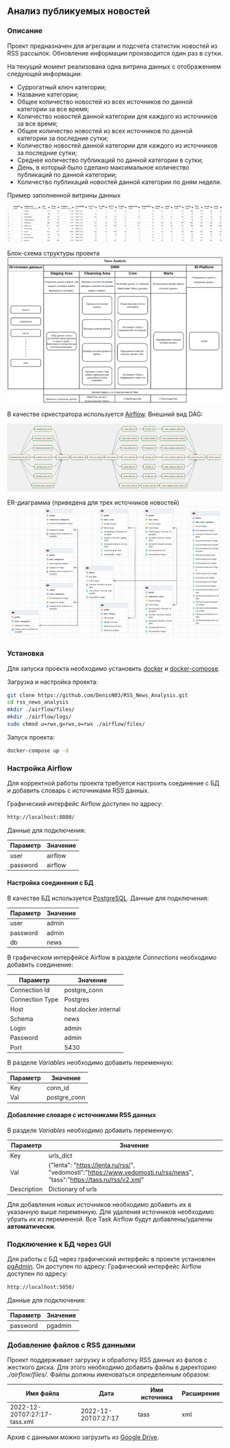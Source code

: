 ## Анализ публикуемых новостей

### Описание

Проект предназначен для агрегации и подсчета статистик новостей из RSS рассылок. Обновление информации производится один раз в сутки.

На текущий момент реализована одна витрина данных с отображением следующей информации:
- Суррогатный ключ категории;
- Название категории;
- Общее количество новостей из всех источников по данной категории за все время;
- Количество новостей данной категории для каждого из источников за все время;
- Общее количество новостей из всех источников по данной категории за последние сутки;
- Количество новостей данной категории для каждого из источников за последние сутки;
- Среднее количество публикаций по данной категории в сутки;
- День, в который было сделано максимальное количество публикаций по данной категории;
- Количество публикаций новостей данной категории по дням недели.

Пример заполненной витрины данных

![data_mart_category.png](images%2Fdata_mart_category.png)

Блок-схема структуры проекта
![scheme.png](images%2Fscheme.png)

В качестве оркестратора используется [Airflow](https://airflow.apache.org/). Внешний вид DAG:

![dag.png](images%2Fdag.png)

ER-диаграмма (приведена для трех источников новостей)
![ERD.png](images%2FERD.png)

### Установка

Для запуска проекта необходимо установить [docker](https://docs.docker.com/engine/install/) и [docker-compose](https://docs.docker.com/compose/install/linux/).

Загрузка и настройка проекта:
``` bash
git clone https://github.com/DenisN03/RSS_News_Analysis.git
cd rss_news_analysis
mkdir ./airflow/files/
mkdir ./airflow/logs/
sudo chmod u=rwx,g=rwx,o=rwx ./airflow/files/
```

Запуск проекта:
``` bash
docker-compose up -d
```

### Настройка Airflow

Для корректной работы проекта требуется настроить соединение с БД и добавить словарь с источниками RSS данных.

Графический интерфейс Airflow доступен по адресу:
``` bash
http://localhost:8080/
```
Данные для подключения:

| Параметр | Значение |
|----------|----------|
| user     | airflow  |
| password | airflow  |


#### Настройка соединения с БД

В качестве БД используется [PostgreSQL](https://www.postgresql.org/).
Данные для подключения:

| Параметр | Значение |
|----------|----------|
| user     | admin  |
| password | admin  |
| db | news  |

В графическом интерфейсе Airflow в разделе *Connections* необходимо добавить соединение:

| Параметр | Значение |
|----------|------|
| Connection Id     | postgre_conn |
| Connection Type | Postgres |
| Host | host.docker.internal |
| Schema | news |
| Login | admin |
| Password | admin |
| Port | 5430 |

В разделе *Variables* необходимо добавить переменную:

| Параметр | Значение |
|---------|----------|
| Key | conn_id |
| Val | postgre_conn |

#### Добавление словаря с источниками RSS данных

В разделе *Variables* необходимо добавить переменную:

| Параметр    | Значение                                                                                                                |
|-------------|-------------------------------------------------------------------------------------------------------------------------|
| Key         | urls_dict                                                                                                               |
| Val         | {"lenta": "https://lenta.ru/rss/", "vedomosti":"https://www.vedomosti.ru/rss/news", "tass":"https://tass.ru/rss/v2.xml" |"
| Description | Dictionary of urls                                                                                                      |

Для добавления новых источников необходимо добавить их в указанную выше переменную. Для удаления источников необходимо убрать их из переменной. Все Task Airflow будут добавлены/удалены **автоматически**.

### Подключение к БД через GUI

Для работы с БД через графический интерфейс в проекте установлен [pgAdmin](https://www.pgadmin.org/). Он доступен по адресу:
Графический интерфейс Airflow доступен по адресу:
``` bash
http://localhost:5050/
```

Данные для подключения:

| Параметр | Значение |
|----------|----------|
| password | pgadmin  |

### Добавление файлов с RSS данными

Проект поддерживает загрузку и обработку RSS данных из фалов с жесткого диска. Для этого необходимо добавить файлы в директорию *./airflow/files/*. Файлы должны именоваться определенным образом:

| Имя файла | Дата                 | Имя источника  | Расширение  |
|----------|----------------------|----------------|--------------|
| 2022-12-20T07:27:17-tass.xml | 2022-12-20T07:27:17 | tass | xml |

Архив с данными можно загрузить из [Google Drive](https://drive.google.com/file/d/1n_tLQhmOnwfgi1dmuYE48oZLqVJniTkt/view?usp=share_link).
